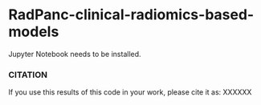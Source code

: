# RadPanc-clinical-radiomics-based-models

Jupyter Notebook needs to be installed.  

### CITATION  
If you use this results of this code in your work, please cite it as: 
XXXXXX
